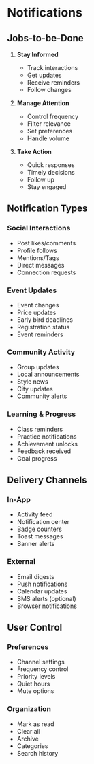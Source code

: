 # Notifications

## Jobs-to-be-Done

1. **Stay Informed**
   - Track interactions
   - Get updates
   - Receive reminders
   - Follow changes

2. **Manage Attention**
   - Control frequency
   - Filter relevance
   - Set preferences
   - Handle volume

3. **Take Action**
   - Quick responses
   - Timely decisions
   - Follow up
   - Stay engaged

## Notification Types

### Social Interactions
- Post likes/comments
- Profile follows
- Mentions/Tags
- Direct messages
- Connection requests

### Event Updates
- Event changes
- Price updates
- Early bird deadlines
- Registration status
- Event reminders

### Community Activity
- Group updates
- Local announcements
- Style news
- City updates
- Community alerts

### Learning & Progress
- Class reminders
- Practice notifications
- Achievement unlocks
- Feedback received
- Goal progress

## Delivery Channels

### In-App
- Activity feed
- Notification center
- Badge counters
- Toast messages
- Banner alerts

### External
- Email digests
- Push notifications
- Calendar updates
- SMS alerts (optional)
- Browser notifications

## User Control

### Preferences
- Channel settings
- Frequency control
- Priority levels
- Quiet hours
- Mute options

### Organization
- Mark as read
- Clear all
- Archive
- Categories
- Search history 